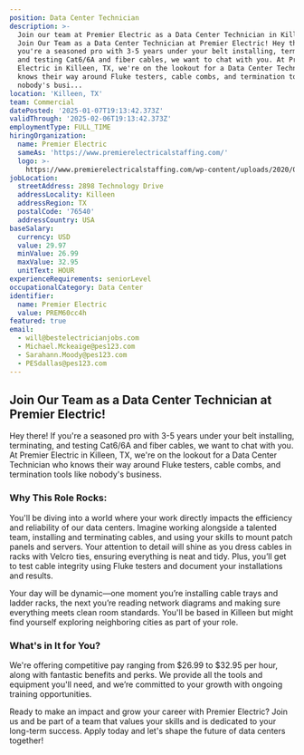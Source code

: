 ```yaml
---
position: Data Center Technician
description: >-
  Join our team at Premier Electric as a Data Center Technician in Killeen, TX.
  Join Our Team as a Data Center Technician at Premier Electric! Hey there! If
  you're a seasoned pro with 3-5 years under your belt installing, terminating,
  and testing Cat6/6A and fiber cables, we want to chat with you. At Premier
  Electric in Killeen, TX, we're on the lookout for a Data Center Technician who
  knows their way around Fluke testers, cable combs, and termination tools like
  nobody's busi...
location: 'Killeen, TX'
team: Commercial
datePosted: '2025-01-07T19:13:42.373Z'
validThrough: '2025-02-06T19:13:42.373Z'
employmentType: FULL_TIME
hiringOrganization:
  name: Premier Electric
  sameAs: 'https://www.premierelectricalstaffing.com/'
  logo: >-
    https://www.premierelectricalstaffing.com/wp-content/uploads/2020/05/Premier-Electrical-Staffing-logo.png
jobLocation:
  streetAddress: 2898 Technology Drive
  addressLocality: Killeen
  addressRegion: TX
  postalCode: '76540'
  addressCountry: USA
baseSalary:
  currency: USD
  value: 29.97
  minValue: 26.99
  maxValue: 32.95
  unitText: HOUR
experienceRequirements: seniorLevel
occupationalCategory: Data Center
identifier:
  name: Premier Electric
  value: PREM60cc4h
featured: true
email:
  - will@bestelectricianjobs.com
  - Michael.Mckeaige@pes123.com
  - Sarahann.Moody@pes123.com
  - PESdallas@pes123.com
---
```




## Join Our Team as a Data Center Technician at Premier Electric!

Hey there! If you're a seasoned pro with 3-5 years under your belt installing, terminating, and testing Cat6/6A and fiber cables, we want to chat with you. At Premier Electric in Killeen, TX, we're on the lookout for a Data Center Technician who knows their way around Fluke testers, cable combs, and termination tools like nobody's business.

### Why This Role Rocks:

You'll be diving into a world where your work directly impacts the efficiency and reliability of our data centers. Imagine working alongside a talented team, installing and terminating cables, and using your skills to mount patch panels and servers. Your attention to detail will shine as you dress cables in racks with Velcro ties, ensuring everything is neat and tidy. Plus, you’ll get to test cable integrity using Fluke testers and document your installations and results.

Your day will be dynamic—one moment you’re installing cable trays and ladder racks, the next you’re reading network diagrams and making sure everything meets clean room standards. You'll be based in Killeen but might find yourself exploring neighboring cities as part of your role.

### What's in It for You?

We're offering competitive pay ranging from $26.99 to $32.95 per hour, along with fantastic benefits and perks. We provide all the tools and equipment you'll need, and we’re committed to your growth with ongoing training opportunities.

Ready to make an impact and grow your career with Premier Electric? Join us and be part of a team that values your skills and is dedicated to your long-term success. Apply today and let's shape the future of data centers together!